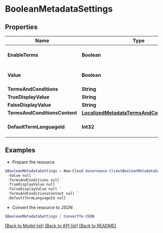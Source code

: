 # BooleanMetadataSettings
## Properties

Name | Type | Description | Notes
------------ | ------------- | ------------- | -------------
**EnableTerms** | **Boolean** |  | [optional] [default to $false]
**Value** | **Boolean** |  | [optional] [default to $false]
**TermsAndConditions** | **String** |  | [optional] 
**TrueDisplayValue** | **String** |  | [optional] 
**FalseDisplayValue** | **String** |  | [optional] 
**TermsAndConditionsContent** | [**LocalizedMetadataTermsAndConditionsModel[]**](LocalizedMetadataTermsAndConditionsModel.md) |  | [optional] 
**DefaultTermLanguageId** | **Int32** |  | [optional] [default to 0]

## Examples

- Prepare the resource
```powershell
$BooleanMetadataSettings = New-Cloud.Governance.ClientBooleanMetadataSettings  -EnableTerms null `
 -Value null `
 -TermsAndConditions null `
 -TrueDisplayValue null `
 -FalseDisplayValue null `
 -TermsAndConditionsContent null `
 -DefaultTermLanguageId null
```

- Convert the resource to JSON
```powershell
$BooleanMetadataSettings | ConvertTo-JSON
```

[[Back to Model list]](../README.md#documentation-for-models) [[Back to API list]](../README.md#documentation-for-api-endpoints) [[Back to README]](../README.md)

